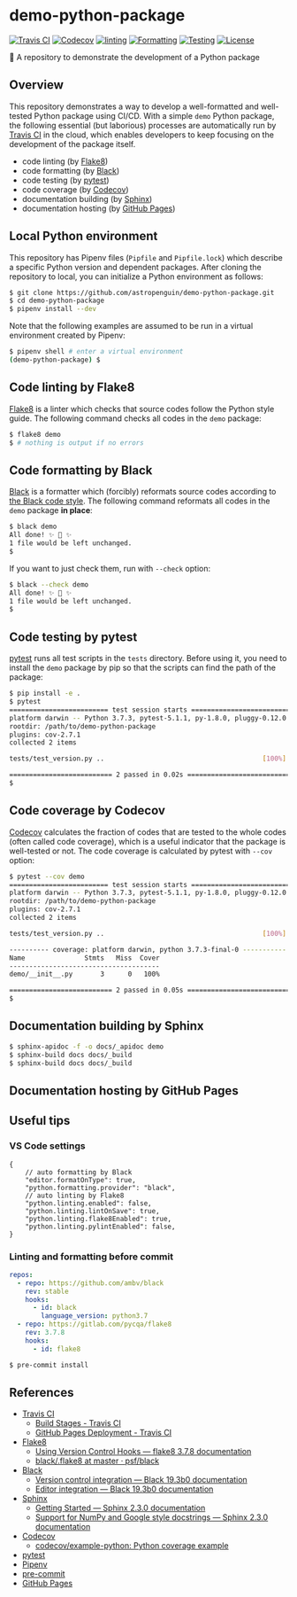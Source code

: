 # demo-python-package

[![Travis CI](https://img.shields.io/travis/astropenguin/demo-python-package/master.svg?label=Travis%20CI&style=flat-square)](https://travis-ci.org/astropenguin/demo-python-package)
[![Codecov](https://img.shields.io/codecov/c/github/astropenguin/demo-python-package?label=Codecov&style=flat-square)](https://img.shields.io/codecov/c/github/astropenguin/demo-python-package)
[![linting](https://img.shields.io/badge/Linting-Flake8-orange?style=flat-square)](http://flake8.pycqa.org/en/latest/)
[![Formatting](https://img.shields.io/badge/Formatting-Black-333?style=flat-square)](https://black.readthedocs.io/en/stable/)
[![Testing](https://img.shields.io/badge/Testing-pytest-yellow?style=flat-square)](https://black.readthedocs.io/en/stable/)
[![License](https://img.shields.io/badge/license-MIT-blue.svg?label=License&style=flat-square)](LICENSE)

:gift: A repository to demonstrate the development of a Python package

## Overview

This repository demonstrates a way to develop a well-formatted and well-tested Python package using CI/CD.
With a simple `demo` Python package, the following essential (but laborious) processes are automatically run by [Travis CI] in the cloud, which enables developers to keep focusing on the development of the package itself.

- code linting (by [Flake8])
- code formatting (by [Black])
- code testing (by [pytest])
- code coverage (by [Codecov])
- documentation building (by [Sphinx])
- documentation hosting (by [GitHub Pages])

## Local Python environment

This repository has Pipenv files (`Pipfile` and `Pipfile.lock`) which describe a specific Python version and dependent packages.
After cloning the repository to local, you can initialize a Python environment as follows:

```bash
$ git clone https://github.com/astropenguin/demo-python-package.git
$ cd demo-python-package
$ pipenv install --dev
```

Note that the following examples are assumed to be run in a virtual environment created by Pipenv:

```bash
$ pipenv shell # enter a virtual environment
(demo-python-package) $
```

## Code linting by Flake8

[Flake8] is a linter which checks that source codes follow the Python style guide.
The following command checks all codes in the `demo` package:

```bash
$ flake8 demo
$ # nothing is output if no errors
```

## Code formatting by Black

[Black] is a formatter which (forcibly) reformats source codes according to [the Black code style](https://black.readthedocs.io/en/stable/the_black_code_style.html).
The following command reformats all codes in the `demo` package **in place**:

```bash
$ black demo
All done! ✨ 🍰 ✨
1 file would be left unchanged.
$
```

If you want to just check them, run with `--check` option:

```bash
$ black --check demo
All done! ✨ 🍰 ✨
1 file would be left unchanged.
$
```

## Code testing by pytest

[pytest] runs all test scripts in the `tests` directory.
Before using it, you need to install the `demo` package by pip so that the scripts can find the path of the package:

```bash
$ pip install -e .
$ pytest
========================= test session starts =========================
platform darwin -- Python 3.7.3, pytest-5.1.1, py-1.8.0, pluggy-0.12.0
rootdir: /path/to/demo-python-package
plugins: cov-2.7.1
collected 2 items

tests/test_version.py ..                                        [100%]

========================== 2 passed in 0.02s ==========================
$
```

## Code coverage by Codecov

[Codecov] calculates the fraction of codes that are tested to the whole codes (often called code coverage), which is a useful indicator that the package is well-tested or not.
The code coverage is calculated by pytest with `--cov` option:

```bash
$ pytest --cov demo
========================= test session starts =========================
platform darwin -- Python 3.7.3, pytest-5.1.1, py-1.8.0, pluggy-0.12.0
rootdir: /path/to/demo-python-package
plugins: cov-2.7.1
collected 2 items

tests/test_version.py ..                                        [100%]

---------- coverage: platform darwin, python 3.7.3-final-0 -----------
Name               Stmts   Miss  Cover
--------------------------------------
demo/__init__.py       3      0   100%

========================== 2 passed in 0.05s ==========================
$
```

## Documentation building by Sphinx

```bash
$ sphinx-apidoc -f -o docs/_apidoc demo
$ sphinx-build docs docs/_build
$ sphinx-build docs docs/_build
```

## Documentation hosting by GitHub Pages

## Useful tips

### VS Code settings

```jsonc
{
    // auto formatting by Black
    "editor.formatOnType": true,
    "python.formatting.provider": "black",
    // auto linting by Flake8
    "python.linting.enabled": false,
    "python.linting.lintOnSave": true,
    "python.linting.flake8Enabled": true,
    "python.linting.pylintEnabled": false,
}
```

### Linting and formatting before commit

```yaml
repos:
  - repo: https://github.com/ambv/black
    rev: stable
    hooks:
      - id: black
        language_version: python3.7
  - repo: https://gitlab.com/pycqa/flake8
    rev: 3.7.8
    hooks:
      - id: flake8
```

```bash
$ pre-commit install
```

## References

- [Travis CI]
    - [Build Stages \- Travis CI](https://docs.travis-ci.com/user/build-stages)
    - [GitHub Pages Deployment \- Travis CI](https://docs.travis-ci.com/user/deployment/pages/)
- [Flake8]
    - [Using Version Control Hooks — flake8 3\.7\.8 documentation](http://flake8.pycqa.org/en/latest/user/using-hooks.html)
    - [black/\.flake8 at master · psf/black](https://github.com/psf/black/blob/master/.flake8)
- [Black]
    - [Version control integration — Black 19\.3b0 documentation](https://black.readthedocs.io/en/stable/version_control_integration.html)
    - [Editor integration — Black 19\.3b0 documentation](https://black.readthedocs.io/en/stable/editor_integration.html)
- [Sphinx]
    - [Getting Started — Sphinx 2\.3\.0 documentation](https://www.sphinx-doc.org/en/2.0/usage/quickstart.html)
    - [Support for NumPy and Google style docstrings — Sphinx 2\.3\.0 documentation](https://www.sphinx-doc.org/en/2.0/usage/extensions/napoleon.html)
- [Codecov]
    - [codecov/example\-python: Python coverage example](https://github.com/codecov/example-python)
- [pytest]
- [Pipenv]
- [pre-commit]
- [GitHub Pages]

[Travis CI]: https://travis-ci.org
[Flake8]: http://flake8.pycqa.org/en/latest
[Black]: https://black.readthedocs.io/en/stable
[pytest]: https://docs.pytest.org/en/latest
[Codecov]: https://codecov.io
[Sphinx]: http://www.sphinx-doc.org/en/master
[GitHub Pages]: https://pages.github.com
[Pipenv]: https://pipenv.readthedocs.io/en/latest
[pre-commit]: https://pre-commit.com/
